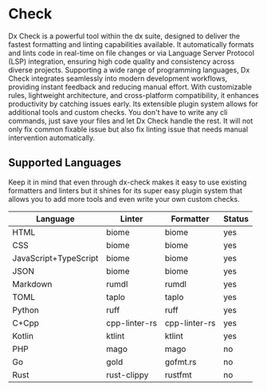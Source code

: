 # Check

Dx Check is a powerful tool within the dx suite, designed to deliver the fastest formatting and linting capabilities available. It automatically formats and lints code in real-time on file changes or via Language Server Protocol (LSP) integration, ensuring high code quality and consistency across diverse projects. Supporting a wide range of programming languages, Dx Check integrates seamlessly into modern development workflows, providing instant feedback and reducing manual effort. With customizable rules, lightweight architecture, and cross-platform compatibility, it enhances productivity by catching issues early. Its extensible plugin system allows for additional tools and custom checks. You don't have to write any cli commands, just save your files and let Dx Check handle the rest. It will not only fix common fixable issue but also fix linting issue that needs manual intervention automatically.

## Supported Languages

Keep it in mind that even through dx-check makes it easy to use existing formatters and linters but it shines for its super easy plugin system that allows you to add more tools and even write your own custom checks.

| Language               | Linter       | Formatter    | Status |
|------------------------|--------------|--------------|--------|
| HTML                   | biome        | biome        | yes    |
| CSS                    | biome        | biome        | yes    |
| JavaScript+TypeScript  | biome        | biome        | yes    |
| JSON                   | biome        | biome        | yes    |
| Markdown               | rumdl        | rumdl        | yes    |
| TOML                   | taplo        | taplo        | yes    |
| Python                 | ruff         | ruff         | yes    |
| C+Cpp                  | cpp-linter-rs| cpp-linter-rs| yes    |
| Kotlin                 | ktlint       | ktlint       | yes    |
| PHP                    | mago         | mago         | no     |
| Go                     | gold         | gofmt.rs     | no     |
| Rust                   | rust-clippy  | rustfmt      | no     |